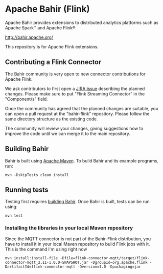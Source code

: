 # Apache Bahir (Flink)

Apache Bahir provides extensions to distributed analytics platforms such as Apache Spark™ and Apache Flink®.

<http://bahir.apache.org/>


This repository is for Apache Flink extensions.

## Contributing a Flink Connector

The Bahir community is very open to new connector contributions for Apache Flink.

We ask contributors to first open a [JIRA issue](http://issues.apache.org/jira/browse/BAHIR) describing the planned changes. Please make sure to put "Flink Streaming Connector" in the "Component/s" field.

Once the community has agreed that the planned changes are suitable, you can open a pull request at the "bahir-flink" repository.
Please follow the same directory structure as the existing code.

The community will review your changes, giving suggestions how to improve the code until we can merge it to the main repository.



## Building Bahir

Bahir is built using [Apache Maven](http://maven.apache.org/).
To build Bahir and its example programs, run:

    mvn -DskipTests clean install

## Running tests

Testing first requires [building Bahir](#building-bahir). Once Bahir is built, tests
can be run using:

    mvn test

### Installing the libraries in your local Maven repository

Since the MQTT connector is not part of the Bahir-Flink distribution, you have to install it in your local Maven repository to build Flink jobs with it.
This is the command I'm using right now

    mvn install:install-file -Dfile=flink-connector-mqtt/target/flink-connector-mqtt_2.11-1.0.0-SNAPSHOT.jar -DgroupId=org.apache.flink -DartifactId=flink-connector-mqtt -Dversion=1.0 -Dpackaging=jar

